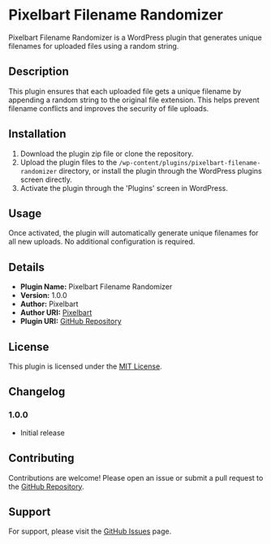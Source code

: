 # Pixelbart Filename Randomizer

Pixelbart Filename Randomizer is a WordPress plugin that generates unique filenames for uploaded files using a random string.

## Description

This plugin ensures that each uploaded file gets a unique filename by appending a random string to the original file extension. This helps prevent filename conflicts and improves the security of file uploads.

## Installation

1. Download the plugin zip file or clone the repository.
2. Upload the plugin files to the `/wp-content/plugins/pixelbart-filename-randomizer` directory, or install the plugin through the WordPress plugins screen directly.
3. Activate the plugin through the 'Plugins' screen in WordPress.

## Usage

Once activated, the plugin will automatically generate unique filenames for all new uploads. No additional configuration is required.

## Details

- **Plugin Name:** Pixelbart Filename Randomizer
- **Version:** 1.0.0
- **Author:** Pixelbart
- **Author URI:** [Pixelbart](https://pixelbart.de)
- **Plugin URI:** [GitHub Repository](https://github.com/pixelbart/pixelbart-filename-randomizer)

## License

This plugin is licensed under the [MIT License](LICENSE).

## Changelog

### 1.0.0
- Initial release

## Contributing

Contributions are welcome! Please open an issue or submit a pull request to the [GitHub Repository](https://github.com/pixelbart/pixelbart-filename-randomizer).

## Support

For support, please visit the [GitHub Issues](https://github.com/pixelbart/pixelbart-filename-randomizer/issues) page.


